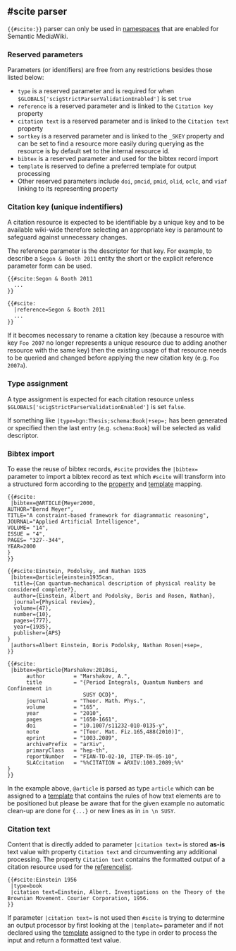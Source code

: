 ## #scite parser

`{{#scite:}}` parser can only be used in [namespaces][smw-ns] that are enabled
for Semantic MediaWiki.

### Reserved parameters

Parameters (or identifiers) are free from any restrictions
besides those listed below:

- `type` is a reserved parameter and is required for when `$GLOBALS['scigStrictParserValidationEnabled']` is set `true`
- `reference` is a reserved parameter and is linked to the `Citation key` property
- `citation text` is a reserved parameter and is linked to the `Citation text` property
- `sortkey` is a reserved parameter and is linked to the `_SKEY` property and can be
  set to find a resource more easily during querying as the resource is by default set
  to the internal resource id.
- `bibtex` is a reserved parameter and used for the bibtex record import
- `template` is reserved to define a preferred template for output processing
- Other reserved parameters include `doi`, `pmcid`, `pmid`, `olid`, `oclc`, and `viaf` linking
  to its representing property

### Citation key (unique indentifiers)

A citation resource is expected to be identifiable by a unique key and to be available
wiki-wide therefore selecting an appropriate key is paramount to safeguard against
unnecessary changes.

The reference parameter is the descriptor for that key. For example, to describe
a `Segon & Booth 2011` entity the short or the explicit reference parameter form can be used.

```
{{#scite:Segon & Booth 2011
  ...
}}
```
```
{{#scite:
  |reference=Segon & Booth 2011
  ...
}}
```

If it becomes necessary to rename a citation key (because a resource with key `Foo 2007`
no longer represents a unique resource due to adding another resource with the same key)
then the existing usage of that resource needs to be queried and changed before applying
the new citation key (e.g. `Foo 2007a`).

### Type assignment

A type assignment is expected for each citation resource unless `$GLOBALS['scigStrictParserValidationEnabled']`
is set `false`.

If something like `|type=bgn:Thesis;schema:Book|+sep=;` has been generated or specified then
the last entry (e.g. `schema:Book`) will be selected as valid descriptor.

### Bibtex import

To ease the reuse of bibtex records, `#scite` provides the `|bibtex=` parameter to
import a bibtex record as text which `#scite` will transform into a structured form
according to the [property](02-property-mapping.md) and [template](03-template-mapping.md) mapping.

```
{{#scite:
 |bibtex=@ARTICLE{Meyer2000,
AUTHOR="Bernd Meyer",
TITLE="A constraint-based framework for diagrammatic reasoning",
JOURNAL="Applied Artificial Intelligence",
VOLUME= "14",
ISSUE = "4",
PAGES= "327--344",
YEAR=2000
}
}}
```
```
{{#scite:Einstein, Podolsky, and Nathan 1935
 |bibtex=@article{einstein1935can,
  title={Can quantum-mechanical description of physical reality be considered complete?},
  author={Einstein, Albert and Podolsky, Boris and Rosen, Nathan},
  journal={Physical review},
  volume={47},
  number={10},
  pages={777},
  year={1935},
  publisher={APS}
}
 |authors=Albert Einstein, Boris Podolsky, Nathan Rosen|+sep=,
}}
```
```
{{#scite:
 |bibtex=@article{Marshakov:2010si,
      author         = "Marshakov, A.",
      title          = "{Period Integrals, Quantum Numbers and Confinement in
                        SUSY QCD}",
      journal        = "Theor. Math. Phys.",
      volume         = "165",
      year           = "2010",
      pages          = "1650-1661",
      doi            = "10.1007/s11232-010-0135-y",
      note           = "[Teor. Mat. Fiz.165,488(2010)]",
      eprint         = "1003.2089",
      archivePrefix  = "arXiv",
      primaryClass   = "hep-th",
      reportNumber   = "FIAN-TD-02-10, ITEP-TH-05-10",
      SLACcitation   = "%%CITATION = ARXIV:1003.2089;%%"
}
}}
```

In the example above, `@article` is parsed as type `article` which can be assigned to a
[template](03-template-mapping.md) that contains the rules of how text elements are to be
positioned but please be aware that for the given example no automatic clean-up are done
for `{...}` or new lines as in `in \n SUSY`.

### Citation text

Content that is directly added to parameter `|citation text=` is stored **as-is** text value with property
`Citation text` and circumventing any additional processing. The property `Citation text` contains the
formatted output of a citation resource used for the [referencelist](05-referencelist.md).

```
{{#scite:Einstein 1956
 |type=book
 |citation text=Einstein, Albert. Investigations on the Theory of the Brownian Movement. Courier Corporation, 1956.
}}
```

If parameter `|citation text=` is not used then `#scite` is trying to determine an output processor
by first looking at the `|template=` parameter and if not declared using the [template](03-template-mapping.md)
assigned to the type in order to process the input and return a formatted text value.

[smw-ns]: https://semantic-mediawiki.org/wiki/Help:$smwgNamespacesWithSemanticLinks
